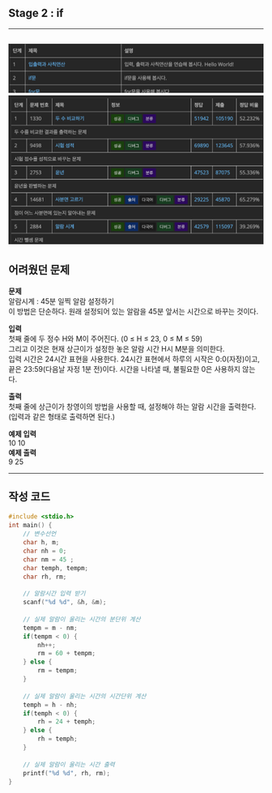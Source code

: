 ## Stage 2 : if
---
![stage 2](/images/BJ0002_1.png)
![stage 2 list](/images/BJ0002.png)
---
어려웠던 문제
---
**문제**  
알람시계 : 45분 일찍 알람 설정하기  
이 방법은 단순하다. 원래 설정되어 있는 알람을 45분 앞서는 시간으로 바꾸는 것이다.

**입력**  
첫째 줄에 두 정수 H와 M이 주어진다. (0 ≤ H ≤ 23, 0 ≤ M ≤ 59)  
그리고 이것은 현재 상근이가 설정한 놓은 알람 시간 H시 M분을 의미한다.  
입력 시간은 24시간 표현을 사용한다. 24시간 표현에서 하루의 시작은 0:0(자정)이고,  
끝은 23:59(다음날 자정 1분 전)이다. 시간을 나타낼 때, 불필요한 0은 사용하지 않는다.  

**출력**  
첫째 줄에 상근이가 창영이의 방법을 사용할 때, 설정해야 하는 알람 시간을 출력한다.  
(입력과 같은 형태로 출력하면 된다.)  

**예제 입력**  
10 10  
**예제 출력**  
9 25

---
작성 코드
---
```c
#include <stdio.h>
int main() {
    // 변수선언
    char h, m;
    char nh = 0;
    char nm = 45 ;
    char temph, tempm;
    char rh, rm;
    
    // 알람시간 입력 받기
    scanf("%d %d", &h, &m);
    
    // 실제 알람이 울리는 시간의 분단위 계산
    tempm = m - nm;
    if(tempm < 0) {
        nh++;
        rm = 60 + tempm;  
    } else {
        rm = tempm;
    }
    
    // 실제 알람이 울리는 시간의 시간단위 계산
    temph = h - nh;
    if(temph < 0) {
        rh = 24 + temph;
    } else {
        rh = temph;
    }
    
    // 실제 알람이 울리는 시간 출력
    printf("%d %d", rh, rm);
}

```
